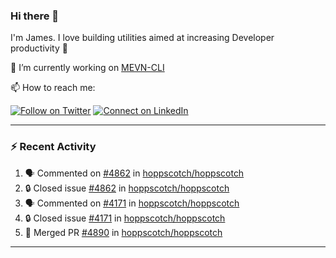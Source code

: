 ### Hi there 👋

I'm James. I love building utilities aimed at increasing Developer productivity :raised_hands: 

🔭 I’m currently working on [MEVN-CLI](https://github.com/madlabsinc/mevn-cli)

📫 How to reach me:

[![Follow on Twitter](https://img.shields.io/badge/--twitter?label=Twitter&logo=Twitter&style=social)](https://twitter.com/james_madhacks) [![Connect on LinkedIn](https://img.shields.io/badge/--linkedin?label=LinkedIn&logo=LinkedIn&style=social)](https://www.linkedin.com/in/jamesgeorge007)

---

### :zap: Recent Activity

<!--START_SECTION:activity-->
1. 🗣 Commented on [#4862](https://github.com/hoppscotch/hoppscotch/issues/4862#issuecomment-2739925073) in [hoppscotch/hoppscotch](https://github.com/hoppscotch/hoppscotch)
2. 🔒 Closed issue [#4862](https://github.com/hoppscotch/hoppscotch/issues/4862) in [hoppscotch/hoppscotch](https://github.com/hoppscotch/hoppscotch)
3. 🗣 Commented on [#4171](https://github.com/hoppscotch/hoppscotch/issues/4171#issuecomment-2739914236) in [hoppscotch/hoppscotch](https://github.com/hoppscotch/hoppscotch)
4. 🔒 Closed issue [#4171](https://github.com/hoppscotch/hoppscotch/issues/4171) in [hoppscotch/hoppscotch](https://github.com/hoppscotch/hoppscotch)
5. 🎉 Merged PR [#4890](https://github.com/hoppscotch/hoppscotch/pull/4890) in [hoppscotch/hoppscotch](https://github.com/hoppscotch/hoppscotch)
<!--END_SECTION:activity-->

---

<!--
**jamesgeorge007/jamesgeorge007** is a ✨ _special_ ✨ repository because its `README.md` (this file) appears on your GitHub profile.

Here are some ideas to get you started:

- 🌱 I’m currently learning ...
- 👯 I’m looking to collaborate on ...
- 🤔 I’m looking for help with ...
- 💬 Ask me about ...
- 😄 Pronouns: ...
- ⚡ Fun fact: ...
-->
